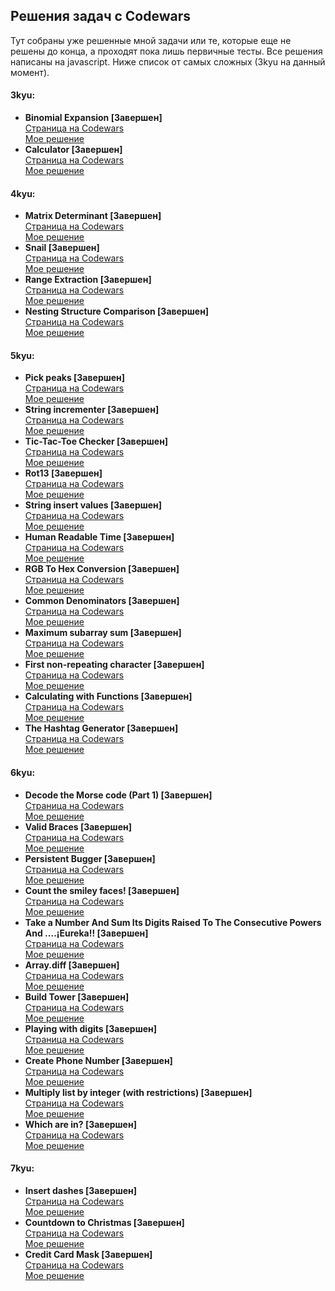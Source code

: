 ## Решения задач с Codewars

Тут собраны уже решенные мной задачи или те, которые еще не решены до конца, а проходят пока лишь первичные тесты.
Все решения написаны на javascript. Ниже список от самых сложных (3kyu на данный момент).

#### 3kyu:
  * **Binomial Expansion [Завершен]**<br>
   [Страница на Codewars](https://www.codewars.com/kata/540d0fdd3b6532e5c3000b5b)<br>
   [Мое решение](https://github.com/theeeita/Codewars-solutions/blob/master/completed/3kyu/BinomialExpansion.js)<br>
  * **Calculator [Завершен]**<br>
   [Страница на Codewars](https://www.codewars.com/kata/5235c913397cbf2508000048)<br>
   [Мое решение](https://github.com/theeeita/Codewars-solutions/blob/master/completed/3kyu/Calculator.js)<br>
   
#### 4kyu:
 * **Matrix Determinant [Завершен]**<br>
   [Страница на Codewars](https://www.codewars.com/kata/52a382ee44408cea2500074c)<br>
   [Мое решение](https://github.com/theeeita/Codewars-solutions/blob/master/completed/4kyu/matrixDeterminant.js)<br>
 * **Snail [Завершен]**<br>
   [Страница на Codewars](https://www.codewars.com/kata/521c2db8ddc89b9b7a0000c1)<br>
   [Мое решение](https://github.com/theeeita/Codewars-solutions/blob/master/completed/4kyu/snail.js)<br>
 * **Range Extraction [Завершен]**<br>
   [Страница на Codewars](https://www.codewars.com/kata/51ba717bb08c1cd60f00002f)<br>
   [Мое решение](https://github.com/theeeita/Codewars-solutions/blob/master/completed/4kyu/rangeExtraction.js)<br>
 * **Nesting Structure Comparison [Завершен]**<br>
   [Страница на Codewars](https://www.codewars.com/kata/520446778469526ec0000001)<br>
   [Мое решение](https://github.com/theeeita/Codewars-solutions/blob/master/completed/4kyu/nestingStructure.js)<br>
   
#### 5kyu:
 * **Pick peaks [Завершен]**<br>
  [Страница на Codewars](https://www.codewars.com/kata/5279f6fe5ab7f447890006a7)<br>
  [Мое решение](https://github.com/theeeita/Codewars-solutions/blob/master/completed/5kyu/pickPeaks.js)<br>
 * **String incrementer [Завершен]**<br>
  [Страница на Codewars](https://www.codewars.com/kata/54a91a4883a7de5d7800009c)<br>
  [Мое решение](https://github.com/theeeita/Codewars-solutions/blob/master/completed/5kyu/incrementString.js)<br>
 * **Tic-Tac-Toe Checker [Завершен]**<br>
  [Страница на Codewars](https://www.codewars.com/kata/525caa5c1bf619d28c000335)<br>
  [Мое решение](https://github.com/theeeita/Codewars-solutions/blob/master/completed/5kyu/TicTacToeCheker.js)<br>
 * **Rot13 [Завершен]**<br>
  [Страница на Codewars](https://www.codewars.com/kata/530e15517bc88ac656000716)<br>
  [Мое решение](https://github.com/theeeita/Codewars-solutions/blob/master/completed/5kyu/rot13.js)<br>
 * **String insert values [Завершен]**<br>
  [Страница на Codewars](https://www.codewars.com/kata/529b54d9aba78c924d00088e)<br>
  [Мое решение](https://github.com/theeeita/Codewars-solutions/blob/master/completed/5kyu/StringInsertValues.js)<br>
 * **Human Readable Time [Завершен]**<br>
  [Страница на Codewars](https://www.codewars.com/kata/52685f7382004e774f0001f7)<br>
  [Мое решение](https://github.com/theeeita/Codewars-solutions/blob/master/completed/5kyu/humanReadableTime.js)<br>
* **RGB To Hex Conversion [Завершен]**<br>
  [Страница на Codewars](https://www.codewars.com/kata/513e08acc600c94f01000001/)<br>
  [Мое решение](https://github.com/theeeita/Codewars-solutions/blob/master/completed/5kyu/RGB_toHexConversion.js)<br>
* **Common Denominators [Завершен]**<br>
  [Страница на Codewars](https://www.codewars.com/kata/54d7660d2daf68c619000d95)<br>
  [Мое решение](https://github.com/theeeita/Codewars-solutions/blob/master/completed/5kyu/CommonDenominators.js)<br>
* **Maximum subarray sum [Завершен]**<br>
  [Страница на Codewars](https://www.codewars.com/kata/54521e9ec8e60bc4de000d6c)<br>
  [Мое решение](https://github.com/theeeita/Codewars-solutions/blob/master/completed/5kyu/maxSequence.js)<br>
* **First non-repeating character [Завершен]**<br>
  [Страница на Codewars](https://www.codewars.com/kata/52bc74d4ac05d0945d00054e)<br>
  [Мое решение](https://github.com/theeeita/Codewars-solutions/blob/master/completed/5kyu/firstNonRepeatingLetter.js)<br>
* **Calculating with Functions [Завершен]**<br>
  [Страница на Codewars](https://www.codewars.com/kata/525f3eda17c7cd9f9e000b39)<br>
  [Мое решение](https://github.com/theeeita/Codewars-solutions/blob/master/completed/5kyu/CalculatingWithFunctions.js)<br>
* **The Hashtag Generator [Завершен]**<br>
  [Страница на Codewars](https://www.codewars.com/kata/52449b062fb80683ec000024)<br>
  [Мое решение](https://github.com/theeeita/Codewars-solutions/blob/master/completed/5kyu/generateHashtag.js)<br>
#### 6kyu:
* **Decode the Morse code (Part 1) [Завершен]**<br>
  [Страница на Codewars](https://www.codewars.com/kata/54b724efac3d5402db00065e)<br>
  [Мое решение](https://github.com/theeeita/Codewars-solutions/blob/master/completed/6kyu/docodeTheMorse.js)<br>
* **Valid Braces [Завершен]**<br>
  [Страница на Codewars](https://www.codewars.com/kata/5277c8a221e209d3f6000b56)<br>
  [Мое решение](https://github.com/theeeita/Codewars-solutions/blob/master/completed/6kyu/validBraces.js)<br>
* **Persistent Bugger [Завершен]**<br>
  [Страница на Codewars](https://www.codewars.com/kata/55bf01e5a717a0d57e0000ec)<br>
  [Мое решение](https://github.com/theeeita/Codewars-solutions/blob/master/completed/6kyu/PersistentBugger.js)<br>
* **Count the smiley faces! [Завершен]**<br>
  [Страница на Codewars](https://www.codewars.com/kata/583203e6eb35d7980400002a)<br>
  [Мое решение](https://github.com/theeeita/Codewars-solutions/blob/master/completed/6kyu/countSmileyFaces.js)<br>
* **Take a Number And Sum Its Digits Raised To The Consecutive Powers And ....¡Eureka!! [Завершен]**<br>
  [Страница на Codewars](https://www.codewars.com/kata/5626b561280a42ecc50000d1)<br>
  [Мое решение](https://github.com/theeeita/Codewars-solutions/blob/master/completed/6kyu/simDigPow.js)<br>
* **Array.diff [Завершен]**<br>
  [Страница на Codewars](https://www.codewars.com/kata/523f5d21c841566fde000009)<br>
  [Мое решение](https://github.com/theeeita/Codewars-solutions/blob/master/completed/6kyu/arrayDiff.js)<br>
* **Build Tower [Завершен]**<br>
  [Страница на Codewars](https://www.codewars.com/kata/576757b1df89ecf5bd00073b)<br>
  [Мое решение](https://github.com/theeeita/Codewars-solutions/blob/master/completed/6kyu/towerBuilder.js)<br>
* **Playing with digits [Завершен]**<br>
  [Страница на Codewars](https://www.codewars.com/kata/5552101f47fc5178b1000050)<br>
  [Мое решение](https://github.com/theeeita/Codewars-solutions/blob/master/completed/6kyu/PlayingWithDigits.js)<br>
* **Create Phone Number [Завершен]**<br>
  [Страница на Codewars](https://www.codewars.com/kata/525f50e3b73515a6db000b83)<br>
  [Мое решение](https://github.com/theeeita/Codewars-solutions/blob/master/completed/6kyu/createPhoneNumber.js)<br>
* **Multiply list by integer (with restrictions) [Завершен]**<br>
  [Страница на Codewars](https://www.codewars.com/kata/57f7e7617a28db2a2200021a)<br>
  [Мое решение](https://github.com/theeeita/Codewars-solutions/blob/master/completed/6kyu/multipleList.js)<br>
* **Which are in? [Завершен]**<br>
  [Страница на Codewars](https://www.codewars.com/kata/550554fd08b86f84fe000a58)<br>
  [Мое решение](https://github.com/theeeita/Codewars-solutions/blob/master/completed/6kyu/whichAreIn.js)<br>
#### 7kyu:
* **Insert dashes [Завершен]**<br>
  [Страница на Codewars](https://www.codewars.com/kata/55960bbb182094bc4800007b)<br>
  [Мое решение](https://github.com/theeeita/Codewars-solutions/blob/master/completed/7kyu/insertDashes.js)<br>
* **Countdown to Christmas [Завершен]**<br>
  [Страница на Codewars](https://www.codewars.com/kata/56f6b23c9400f5387d000d48)<br>
  [Мое решение](https://github.com/theeeita/Codewars-solutions/blob/master/completed/7kyu/CountdowntoChristmas.js)<br>
* **Credit Card Mask [Завершен]**<br>
  [Страница на Codewars](https://www.codewars.com/kata/5412509bd436bd33920011bc)<br>
  [Мое решение](https://github.com/theeeita/Codewars-solutions/blob/master/completed/7kyu/maskify.js)<br>
